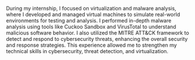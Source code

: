 During my internship, I focused on virtualization and malware analysis, where I developed and managed virtual machines to simulate real-world environments for testing and analysis. I performed in-depth malware analysis using tools like Cuckoo Sandbox and VirusTotal to understand malicious software behavior. I also utilized the MITRE ATT&CK framework to detect and respond to cybersecurity threats, enhancing the overall security and response strategies. This experience allowed me to strengthen my technical skills in cybersecurity, threat detection, and virtualization.
